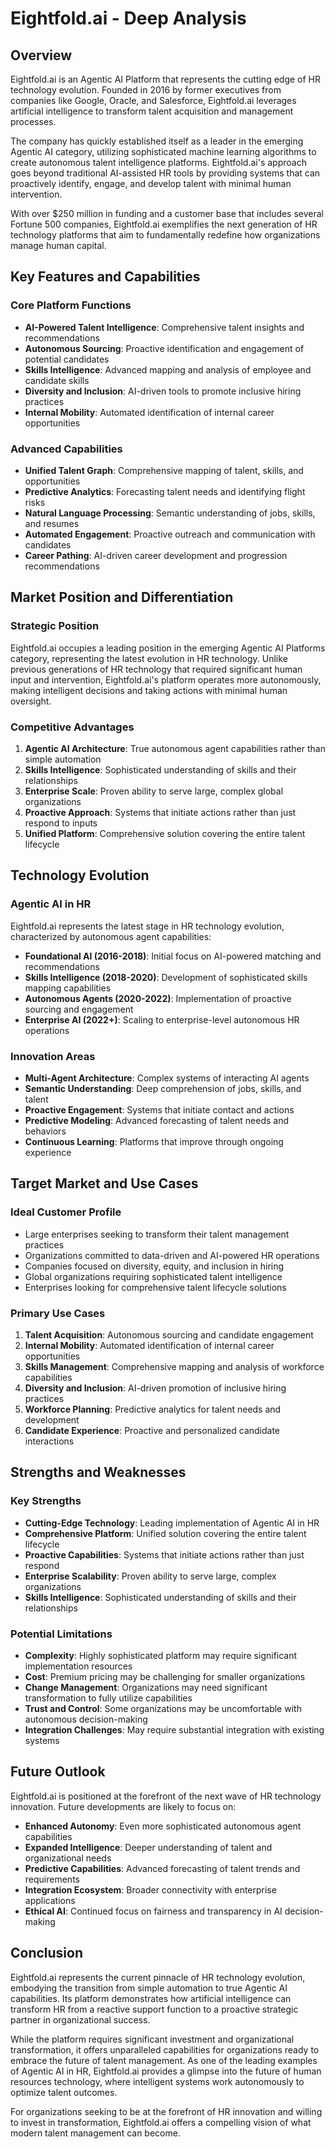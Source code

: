 # Eightfold.ai - Deep Analysis

## Overview

Eightfold.ai is an Agentic AI Platform that represents the cutting edge of HR technology evolution. Founded in 2016 by former executives from companies like Google, Oracle, and Salesforce, Eightfold.ai leverages artificial intelligence to transform talent acquisition and management processes.

The company has quickly established itself as a leader in the emerging Agentic AI category, utilizing sophisticated machine learning algorithms to create autonomous talent intelligence platforms. Eightfold.ai's approach goes beyond traditional AI-assisted HR tools by providing systems that can proactively identify, engage, and develop talent with minimal human intervention.

With over $250 million in funding and a customer base that includes several Fortune 500 companies, Eightfold.ai exemplifies the next generation of HR technology platforms that aim to fundamentally redefine how organizations manage human capital.

## Key Features and Capabilities

### Core Platform Functions

- **AI-Powered Talent Intelligence**: Comprehensive talent insights and recommendations
- **Autonomous Sourcing**: Proactive identification and engagement of potential candidates
- **Skills Intelligence**: Advanced mapping and analysis of employee and candidate skills
- **Diversity and Inclusion**: AI-driven tools to promote inclusive hiring practices
- **Internal Mobility**: Automated identification of internal career opportunities

### Advanced Capabilities

- **Unified Talent Graph**: Comprehensive mapping of talent, skills, and opportunities
- **Predictive Analytics**: Forecasting talent needs and identifying flight risks
- **Natural Language Processing**: Semantic understanding of jobs, skills, and resumes
- **Automated Engagement**: Proactive outreach and communication with candidates
- **Career Pathing**: AI-driven career development and progression recommendations

## Market Position and Differentiation

### Strategic Position

Eightfold.ai occupies a leading position in the emerging Agentic AI Platforms category, representing the latest evolution in HR technology. Unlike previous generations of HR technology that required significant human input and intervention, Eightfold.ai's platform operates more autonomously, making intelligent decisions and taking actions with minimal human oversight.

### Competitive Advantages

1. **Agentic AI Architecture**: True autonomous agent capabilities rather than simple automation
2. **Skills Intelligence**: Sophisticated understanding of skills and their relationships
3. **Enterprise Scale**: Proven ability to serve large, complex global organizations
4. **Proactive Approach**: Systems that initiate actions rather than just respond to inputs
5. **Unified Platform**: Comprehensive solution covering the entire talent lifecycle

## Technology Evolution

### Agentic AI in HR

Eightfold.ai represents the latest stage in HR technology evolution, characterized by autonomous agent capabilities:

- **Foundational AI (2016-2018)**: Initial focus on AI-powered matching and recommendations
- **Skills Intelligence (2018-2020)**: Development of sophisticated skills mapping capabilities
- **Autonomous Agents (2020-2022)**: Implementation of proactive sourcing and engagement
- **Enterprise AI (2022+)**: Scaling to enterprise-level autonomous HR operations

### Innovation Areas

- **Multi-Agent Architecture**: Complex systems of interacting AI agents
- **Semantic Understanding**: Deep comprehension of jobs, skills, and talent
- **Proactive Engagement**: Systems that initiate contact and actions
- **Predictive Modeling**: Advanced forecasting of talent needs and behaviors
- **Continuous Learning**: Platforms that improve through ongoing experience

## Target Market and Use Cases

### Ideal Customer Profile

- Large enterprises seeking to transform their talent management practices
- Organizations committed to data-driven and AI-powered HR operations
- Companies focused on diversity, equity, and inclusion in hiring
- Global organizations requiring sophisticated talent intelligence
- Enterprises looking for comprehensive talent lifecycle solutions

### Primary Use Cases

1. **Talent Acquisition**: Autonomous sourcing and candidate engagement
2. **Internal Mobility**: Automated identification of internal career opportunities
3. **Skills Management**: Comprehensive mapping and analysis of workforce capabilities
4. **Diversity and Inclusion**: AI-driven promotion of inclusive hiring practices
5. **Workforce Planning**: Predictive analytics for talent needs and development
6. **Candidate Experience**: Proactive and personalized candidate interactions

## Strengths and Weaknesses

### Key Strengths

- **Cutting-Edge Technology**: Leading implementation of Agentic AI in HR
- **Comprehensive Platform**: Unified solution covering the entire talent lifecycle
- **Proactive Capabilities**: Systems that initiate actions rather than just respond
- **Enterprise Scalability**: Proven ability to serve large, complex organizations
- **Skills Intelligence**: Sophisticated understanding of skills and their relationships

### Potential Limitations

- **Complexity**: Highly sophisticated platform may require significant implementation resources
- **Cost**: Premium pricing may be challenging for smaller organizations
- **Change Management**: Organizations may need significant transformation to fully utilize capabilities
- **Trust and Control**: Some organizations may be uncomfortable with autonomous decision-making
- **Integration Challenges**: May require substantial integration with existing systems

## Future Outlook

Eightfold.ai is positioned at the forefront of the next wave of HR technology innovation. Future developments are likely to focus on:

- **Enhanced Autonomy**: Even more sophisticated autonomous agent capabilities
- **Expanded Intelligence**: Deeper understanding of talent and organizational needs
- **Predictive Capabilities**: Advanced forecasting of talent trends and requirements
- **Integration Ecosystem**: Broader connectivity with enterprise applications
- **Ethical AI**: Continued focus on fairness and transparency in AI decision-making

## Conclusion

Eightfold.ai represents the current pinnacle of HR technology evolution, embodying the transition from simple automation to true Agentic AI capabilities. Its platform demonstrates how artificial intelligence can transform HR from a reactive support function to a proactive strategic partner in organizational success.

While the platform requires significant investment and organizational transformation, it offers unparalleled capabilities for organizations ready to embrace the future of talent management. As one of the leading examples of Agentic AI in HR, Eightfold.ai provides a glimpse into the future of human resources technology, where intelligent systems work autonomously to optimize talent outcomes.

For organizations seeking to be at the forefront of HR innovation and willing to invest in transformation, Eightfold.ai offers a compelling vision of what modern talent management can become.